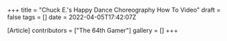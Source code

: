 +++
title = "Chuck E.'s Happy Dance Choreography How To Video"
draft = false
tags = []
date = 2022-04-05T17:42:07Z

[Article]
contributors = ["The 64th Gamer"]
gallery = []
+++


